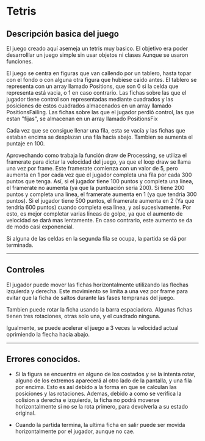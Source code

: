 # Tetris
## Descripción basica del juego
El juego creado aquí asemeja un tetris muy basico.
El objetivo era poder desarrolllar un juego simple sin usar objetos ni clases
Aunque se usaron funciones.

El juego se centra en figuras que van callendo por un tablero, hasta topar con el fondo o con
alguna otra figura que hubiese caido antes.
El tablero se representa con un array llamado Positions, que son 0 si la celda que representa 
está vacia, o 1 en caso contrario.
Las fichas sobre las que el jugador tiene control son representadas mediante cuadrados 
y las posiciones de estos cuadrados almacenados en un array llamado PositionsFailing.
Las fichas sobre las que el jugador perdió control, las que estan "fijas", se almacenan en un 
array llamado PositionsFix

Cada vez que se consigue llenar una fila, esta se vacía y las fichas que estaban encima se desplazan
una fila hacia abajo. Tambien se aumenta el puntaje en 100.

Aprovechando como trabaja la función draw de Processing, se utiliza el framerate para dictar la velocidad del juego, ya que el loop draw se llama una vez por frame. Este framerate comienza con un valor de 5, pero aumenta en 1 por cada vez que el jugador completa una fila por cada 300 puntos que tenga.
Así, si el jugador tiene 100 puntos y completa una linea, el framerate no aumenta (ya que la puntuación seria 200). Si tiene 200 puntos y completa una linea, el framerate aumenta en 1 (ya que tendria 300 puntos). Si el jugador tiene 500 puntos, el framerate aumenta en 2 (Ya que tendria 600 puntos) cuando completa esa linea, y así sucesivamente. Por esto, es mejor completar varias lineas de golpe, ya que el aumento de velocidad se dará mas lentamente. En caso contrario, este aumento se da de modo casi exponencial.

Si alguna de las celdas en la segunda fila se ocupa, la partida se dá por terminada. 

---

## Controles
El jugador puede mover las fichas horizontalmente utilizando las flechas izquierda y derecha. Este movimiento se limita a una vez por frame para evitar que la ficha de saltos durante las fases tempranas del juego. 

Tambien puede rotar la ficha usando la barra espaciadora. Algunas fichas tienen tres rotaciones, otras solo una, y el cuadrado ninguna.

Igualmente, se puede acelerar el juego a 3 veces la velocidad actual oprimiendo la flecha hacia abajo.

---

## Errores conocidos.

* Si la figura se encuentra en alguno de los costados y se la intenta rotar, alguno de los extremos aparecerá al otro lado de la pantalla, y una fila por encima. Esto es así debido a la forma en que se calculan las posiciones y las rotaciones. Ademas, debido a como se verifica la colision a derecha e izquierda, la ficha no podrá moverse horizontalmente si no se la rota primero, para devolverla a su estado original.

* Cuando la partida termina, la ultima ficha en salir puede ser movida horizontalmente por el jugador, aunque no cae.